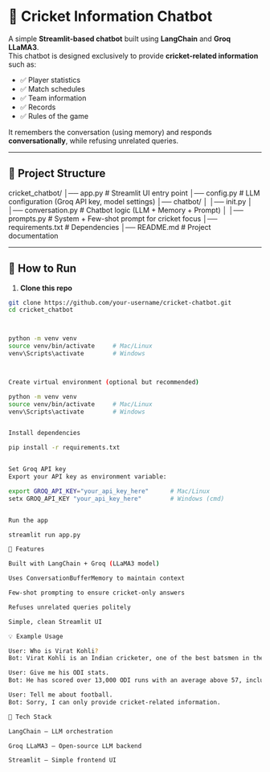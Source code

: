 # 🏏 Cricket Information Chatbot

A simple **Streamlit-based chatbot** built using **LangChain** and **Groq LLaMA3**.  
This chatbot is designed exclusively to provide **cricket-related information** such as:

- ✅ Player statistics  
- ✅ Match schedules  
- ✅ Team information  
- ✅ Records  
- ✅ Rules of the game  

It remembers the conversation (using memory) and responds **conversationally**, while refusing unrelated queries.

---

## 📂 Project Structure

cricket_chatbot/
│── app.py # Streamlit UI entry point
│── config.py # LLM configuration (Groq API key, model settings)
│── chatbot/
│ │── init.py
│ │── conversation.py # Chatbot logic (LLM + Memory + Prompt)
│ │── prompts.py # System + Few-shot prompt for cricket focus
│── requirements.txt # Dependencies
│── README.md # Project documentation




---

## 🚀 How to Run

1. **Clone this repo**  
```bash
git clone https://github.com/your-username/cricket-chatbot.git
cd cricket_chatbot



python -m venv venv
source venv/bin/activate     # Mac/Linux
venv\Scripts\activate        # Windows



Create virtual environment (optional but recommended)

python -m venv venv
source venv/bin/activate     # Mac/Linux
venv\Scripts\activate        # Windows


Install dependencies

pip install -r requirements.txt


Set Groq API key
Export your API key as environment variable:

export GROQ_API_KEY="your_api_key_here"      # Mac/Linux
setx GROQ_API_KEY "your_api_key_here"        # Windows (cmd)


Run the app

streamlit run app.py

🎯 Features

Built with LangChain + Groq (LLaMA3 model)

Uses ConversationBufferMemory to maintain context

Few-shot prompting to ensure cricket-only answers

Refuses unrelated queries politely

Simple, clean Streamlit UI

💡 Example Usage

User: Who is Virat Kohli?
Bot: Virat Kohli is an Indian cricketer, one of the best batsmen in the world. He has captained India and is known for his consistency, especially in ODI chases.

User: Give me his ODI stats.
Bot: He has scored over 13,000 ODI runs with an average above 57, including 47+ centuries.

User: Tell me about football.
Bot: Sorry, I can only provide cricket-related information.

📌 Tech Stack

LangChain – LLM orchestration

Groq LLaMA3 – Open-source LLM backend

Streamlit – Simple frontend UI